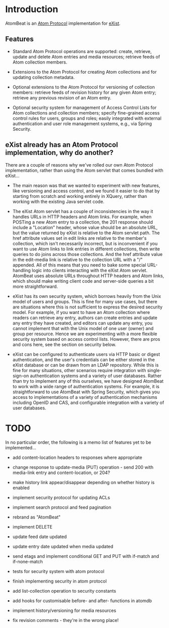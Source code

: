 # Introduction #

AtomBeat is an [Atom Protocol](http://www.atomenabled.org/developers/protocol/atom-protocol-spec.php) implementation for [eXist](http://exist.sourceforge.net/).

## Features ##

  * Standard Atom Protocol operations are supported: create, retrieve, update and delete Atom entries and media resources; retrieve feeds of Atom collection members.

  * Extensions to the Atom Protocol for creating Atom collections and for updating collection metadata.

  * Optional extensions to the Atom Protocol for versioning of collection members: retrieve feeds of revision history for any given Atom entry; retrieve any previous revision of an Atom entry.

  * Optional security system for management of Access Control Lists for Atom collections and collection members; specify fine-grained access control rules for users, groups and roles; easily integrated with external authentication and user role management systems, e.g., via Spring Security.

## eXist already has an Atom Protocol implementation, why do another? ##

There are a couple of reasons why we've rolled our own Atom Protocol implementation, rather than using the Atom servlet that comes bundled with eXist...

  * The main reason was that we wanted to experiment with new features, like versioning and access control, and we found it easier to do that by starting from scratch and working entirely in XQuery, rather than working with the existing Java servlet code.

  * The eXist Atom servlet has a couple of inconsistencies in the way it handles URLs in HTTP headers and Atom links. For example, when POSTing a new Atom entry to a collection, the 201 response should include a "Location" header, whose value should be an absolute URL, but the value returned by eXist is relative to the Atom servlet path. The href attribute values set in edit links are relative to the member's collection, which isn't necessarily incorrect, but is inconvenient if you want to use Atom links to link entries in different collections, then write queries to do joins across those collections. And the href attribute value in the edit-media link is relative to the collection URL with a "/" appended. All of this means that you need to bake some special URL-handling logic into clients interacting with the eXist Atom servlet. AtomBeat uses absolute URLs throughout HTTP headers and Atom links, which should make writing client code and server-side queries a bit more straightforward.

  * eXist has its own security system, which borrows heavily from the Unix model of users and groups. This is fine for many use cases, but there are situations where this is not sufficient to express the desired security model. For example, if you want to have an Atom collection where readers can retrieve any entry, authors can create entries and update any entry they have created, and editors can update any entry, you cannot implement that with the Unix model of one user (owner) and group per resource. Hence we are experimenting with a more flexible security system based on access control lists. However, there are pros and cons here, see the section on security below.

  * eXist can be configured to authenticate users via HTTP basic or digest authentication, and the user's credentials can be either stored in the eXist database or can be drawn from an LDAP repository. While this is fine for many situations, other scenarios require integration with single-sign-on authentication systems and a variety of user databases. Rather than try to implement any of this ourselves, we have designed AtomBeat to work with a wide range of authentication systems. For example, it is straightforward to use AtomBeat with Spring Security, which gives you access to implementations of a variety of authentication mechanisms including OpenID and CAS, and configurable integration with a variety of user databases.

# TODO #

In no particular order, the following is a memo list of features yet to be implemented...

  * add content-location headers to responses where appropriate

  * change response to update-media (PUT) operation - send 200 with media-link entry and content-location, or 204?

  * make history link appear/disappear depending on whether history is enabled

  * implement security protocol for updating ACLs

  * implement search protocol and feed pagination

  * rebrand as "AtomBeat"

  * implement DELETE

  * update feed date updated

  * update entry date updated when media updated

  * send etags and implement conditional GET and PUT with if-match and if-none-match

  * tests for security system with atom protocol

  * finish implementing security in atom protocol

  * add list-collection operation to security constants

  * add hooks for customisable before- and after- functions in atomdb

  * implement history/versioning for media resources

  * fix revision comments - they're in the wrong place!